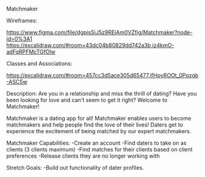 Matchmaker

Wireframes:

https://www.figma.com/file/dgpisSiJ5z9REjAm0VZfig/Matchmaker?node-id=0%3A1
https://excalidraw.com/#room=43dc04b80829dd742a3b,jz4kmO-adFqRPFMcTGfOlw

Classes and Associations:

https://excalidraw.com/#room=457cc3d5ace305d65477,ifHpyROOt_0Pqzgb-ASC5w

Description:
Are you in a relationship and miss the thrill of dating?
Have you been looking for love and can't seem to get it right?
Welcome to Matchmaker!

Matchmaker is a dating app for all! Matchmaker enables users to become matchmakers and help people find the love of their lives! Daters get to experience the excitement of being matched by our expert matchmakers.

Matchmaker Capabilities:
-Create an account
-Find daters to take on as clients (3 clients maximum)
-Find matches for their clients based on client preferences
-Release clients they are no longer working with

Stretch Goals:
-Build out functionality of dater profiles.

